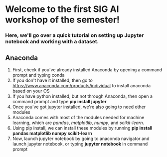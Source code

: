# Welcome to the first SIG AI workshop of the semester!
### Here, we'll go over a quick tutorial on setting up Jupyter notebook and working with a dataset.

## Anaconda

1. First, check if you've already installed Anaconda by opening a command prompt and typing conda
2. If you don't have it installed, then go to https://www.anaconda.com/products/individual to install anaconda based on your OS
3. If you have python installed, but not through Anaconda, then open a command prompt and type **pip install jupyter**
4. Once you've got jupyter installed, we're also going to need other modules
5. Anaconda comes with most of the modules needed for machine learning, which are *pandas*, *matplotlib*, *numpy*, and *scikit-learn*.
6. Using pip install, we can install these modules by running **pip install pandas matplotlib numpy scikit-learn**
7. Now, launch jupyter notebook by going to anaconda navigator and launch jupyter notebook, or typing **jupyter notebook** in command prompt
